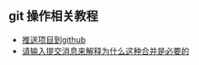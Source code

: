 ## git 操作相关教程

* [推送项目到github](https://blog.csdn.net/wt1286331074/article/details/80401324)
* [请输入提交消息来解释为什么这种合并是必要的](https://www.cnblogs.com/wei325/p/5278922.html)
